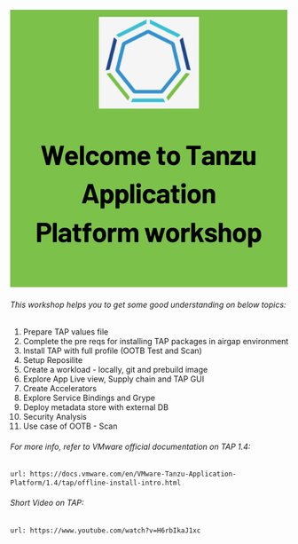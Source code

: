 ![Welcome](exercises/images/welcome.png)

###### This workshop helps you to get some good understanding on below topics: 

1. Prepare TAP values file
2. Complete the pre reqs for installing TAP packages in airgap environment
3. Install TAP with full profile (OOTB Test and Scan)
4. Setup Reposilite
5. Create a workload - locally, git and prebuild image
6. Explore App Live view, Supply chain and TAP GUI
7. Create Accelerators
8. Explore Service Bindings and Grype
9. Deploy metadata store with external DB
10. Security Analysis
11. Use case of OOTB - Scan

###### For more info, refer to VMware official documentation on TAP 1.4: 

```dashboard:open-url
url: https://docs.vmware.com/en/VMware-Tanzu-Application-Platform/1.4/tap/offline-install-intro.html
```

###### Short Video on TAP: 

```dashboard:open-url
url: https://www.youtube.com/watch?v=H6rbIkaJ1xc
```
